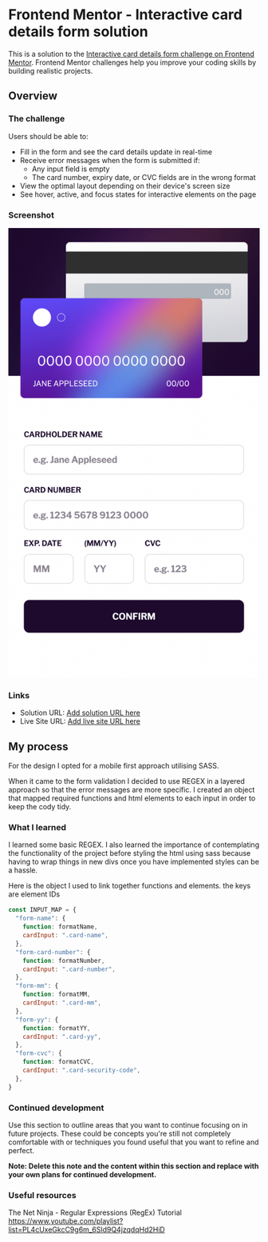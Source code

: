 # Frontend Mentor - Interactive card details form solution

This is a solution to the [Interactive card details form challenge on Frontend Mentor](https://www.frontendmentor.io/challenges/interactive-card-details-form-XpS8cKZDWw). Frontend Mentor challenges help you improve your coding skills by building realistic projects.

## Overview

### The challenge

Users should be able to:

- Fill in the form and see the card details update in real-time
- Receive error messages when the form is submitted if:
  - Any input field is empty
  - The card number, expiry date, or CVC fields are in the wrong format
- View the optimal layout depending on their device's screen size
- See hover, active, and focus states for interactive elements on the page

### Screenshot

![](./Screenshot.png)

### Links

- Solution URL: [Add solution URL here](https://your-solution-url.com)
- Live Site URL: [Add live site URL here](https://your-live-site-url.com)

## My process

For the design I opted for a mobile first approach utilising SASS.

When it came to the form validation I decided to use REGEX in a layered approach so that
the error messages are more specific.
I created an object that mapped required functions and html elements to each input in
order to keep the cody tidy.

### What I learned

I learned some basic REGEX.
I also learned the importance of contemplating the functionality of the project before
styling the html using sass because having to wrap things in new divs once you have
implemented styles can be a hassle.

Here is the object I used to link together functions and elements.
the keys are element IDs

```js
const INPUT_MAP = {
  "form-name": {
    function: formatName,
    cardInput: ".card-name",
  },
  "form-card-number": {
    function: formatNumber,
    cardInput: ".card-number",
  },
  "form-mm": {
    function: formatMM,
    cardInput: ".card-mm",
  },
  "form-yy": {
    function: formatYY,
    cardInput: ".card-yy",
  },
  "form-cvc": {
    function: formatCVC,
    cardInput: ".card-security-code",
  },
}
```

### Continued development

Use this section to outline areas that you want to continue focusing on in future projects. These could be concepts you're still not completely comfortable with or techniques you found useful that you want to refine and perfect.

**Note: Delete this note and the content within this section and replace with your own plans for continued development.**

### Useful resources

The Net Ninja - Regular Expressions (RegEx) Tutorial
https://www.youtube.com/playlist?list=PL4cUxeGkcC9g6m_6Sld9Q4jzqdqHd2HiD
